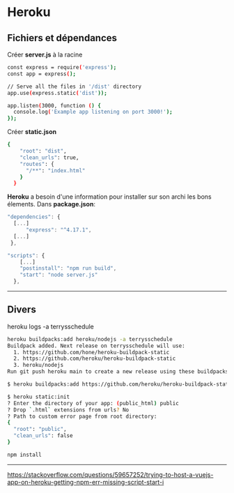 

# Heroku

## Fichiers et dépendances

Créer **server.js** à la racine
```sh
const express = require('express');
const app = express();

// Serve all the files in '/dist' directory
app.use(express.static('dist'));

app.listen(3000, function () {
  console.log('Example app listening on port 3000!');
});
```

Créer **static.json**
```sh
{
    "root": "dist",
    "clean_urls": true,
    "routes": {
      "/**": "index.html"
    }
  }
```

**Heroku** a besoin d'une information pour installer sur son archi les bons élements.
Dans **package.json**:
```javaScript
"dependencies": {
  [...]
      "express": "^4.17.1",
  [...]
 },
```

```javaScript
"scripts": {
    [...]
    "postinstall": "npm run build",
    "start": "node server.js"
  },
```
___

## Divers

heroku logs -a terrysschedule

```sh
heroku buildpacks:add heroku/nodejs -a terrysschedule
Buildpack added. Next release on terrysschedule will use:
  1. https://github.com/hone/heroku-buildpack-static
  2. https://github.com/heroku/heroku-buildpack-static
  3. heroku/nodejs
Run git push heroku main to create a new release using these buildpacks.
```

```sh
$ heroku buildpacks:add https://github.com/heroku/heroku-buildpack-static -a terrysschedule
```



```sh
$ heroku static:init
? Enter the directory of your app: (public_html) public
? Drop `.html` extensions from urls? No
? Path to custom error page from root directory: 
{
  "root": "public",
  "clean_urls": false
}
```

```sh
npm install
```

___

https://stackoverflow.com/questions/59657252/trying-to-host-a-vuejs-app-on-heroku-getting-npm-err-missing-script-start-i

